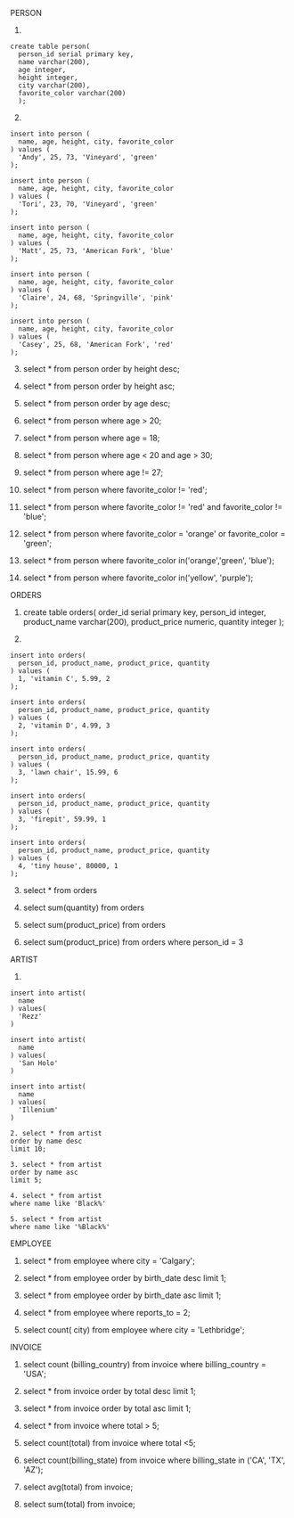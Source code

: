 PERSON

  1.
    create table person(
      person_id serial primary key,
      name varchar(200),
      age integer,
      height integer,
      city varchar(200),
      favorite_color varchar(200)
      );


  2.
    insert into person (
      name, age, height, city, favorite_color
    ) values (
      'Andy', 25, 73, 'Vineyard', 'green'
    );

    insert into person (
      name, age, height, city, favorite_color
    ) values (
      'Tori', 23, 70, 'Vineyard', 'green'
    );

    insert into person (
      name, age, height, city, favorite_color
    ) values (
      'Matt', 25, 73, 'American Fork', 'blue'
    );

    insert into person (
      name, age, height, city, favorite_color
    ) values (
      'Claire', 24, 68, 'Springville', 'pink'
    );

    insert into person (
      name, age, height, city, favorite_color
    ) values (
      'Casey', 25, 68, 'American Fork', 'red'
    );


  3. select * from person
    order by height desc;

    
  4. select * from person
    order by height asc;


  5. select * from person
    order by age desc;


  6. select * from person
  where age > 20;


  7. select * from person
  where age = 18;


  8. select * from person
  where age < 20
  and age > 30;

  9. select * from person
  where age != 27;

  10. select * from person
  where favorite_color != 'red';

  11. select * from person
  where favorite_color != 'red'
  and favorite_color != 'blue';

  12. select * from person
  where favorite_color = 'orange'
  or favorite_color = 'green';

  13. select * from person
  where favorite_color in('orange','green', 'blue');

  14. select * from person
  where favorite_color in('yellow', 'purple');

ORDERS

  1. create table orders(
    order_id serial primary key, 
    person_id integer, 
    product_name varchar(200), 
	  product_price numeric,
    quantity integer
  );

  2. 
    insert into orders(
      person_id, product_name, product_price, quantity
    ) values (
      1, 'vitamin C', 5.99, 2
    );

    insert into orders(
      person_id, product_name, product_price, quantity
    ) values (
      2, 'vitamin D', 4.99, 3
    );

    insert into orders(
      person_id, product_name, product_price, quantity
    ) values (
      3, 'lawn chair', 15.99, 6
    );

    insert into orders(
      person_id, product_name, product_price, quantity
    ) values (
      3, 'firepit', 59.99, 1
    );

    insert into orders(
      person_id, product_name, product_price, quantity
    ) values (
      4, 'tiny house', 80000, 1
    );

  3. select * from orders

  4. select sum(quantity) from orders

  5. select sum(product_price) from orders

  6. select sum(product_price) from orders
     where person_id = 3   

ARTIST

  1. 
    insert into artist(
      name
    ) values(
      'Rezz'
    )

    insert into artist(
      name
    ) values(
      'San Holo'
    ) 

    insert into artist(
      name
    ) values(
      'Illenium'
    ) 

    2. select * from artist
    order by name desc
    limit 10;

    3. select * from artist
    order by name asc
    limit 5;

    4. select * from artist
    where name like 'Black%'

    5. select * from artist
    where name like '%Black%'

EMPLOYEE
  
  1. select * from employee
where city = 'Calgary';

  2. select * from employee
order by birth_date desc
limit 1;

  3. select * from employee
order by birth_date asc
limit 1;

  4. select * from employee
where reports_to = 2;

  5. select count( city) from employee
where city =  'Lethbridge';


INVOICE

  1. select count (billing_country) from invoice
where billing_country = 'USA';

  2. select * from invoice
order by total desc
limit 1;

  3. select * from invoice
order by total asc
limit 1;

  4. select * from invoice
where total > 5;

  5. select count(total) from invoice
where total <5;

  6. select count(billing_state) from invoice
where billing_state in ('CA', 'TX', 'AZ');

  7. select avg(total) from invoice;

  8. select sum(total) from invoice;